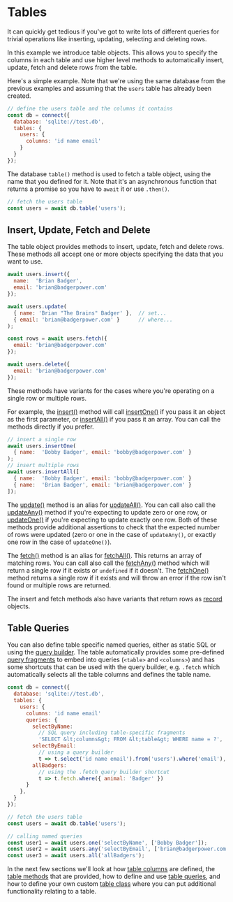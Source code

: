 # Tables

It can quickly get tedious if you've got to write lots of different
queries for trivial operations like inserting, updating, selecting
and deleting rows.

In this example we introduce table objects.  This allows you
to specify the columns in each table and use higher level methods to
automatically insert, update, fetch and delete rows from the table.

Here's a simple example. Note that we're using the same database from
the previous examples and assuming that the `users` table has already
been created.

```js
// define the users table and the columns it contains
const db = connect({
  database: 'sqlite://test.db',
  tables: {
    users: {
      columns: 'id name email'
    }
  }
});
```

The database `table()` method is used to fetch a table object, using
the name that you defined for it.  Note that it's an asynchronous
function that returns a promise so you have to `await` it or use
`.then()`.

```js
// fetch the users table
const users = await db.table('users');
```

## Insert, Update, Fetch and Delete

The table object provides methods to insert, update, fetch and delete
rows.  These methods all accept one or more objects specifying the data
that you want to use.

```js
await users.insert({
  name:  'Brian Badger',
  email: 'brian@badgerpower.com'
});

await users.update(
  { name: 'Brian "The Brains" Badger' },  // set...
  { email: 'brian@badgerpower.com' }      // where...
);

const rows = await users.fetch({
  email: 'brian@badgerpower.com'
});

await users.delete({
  email: 'brian@badgerpower.com'
});
```

These methods have variants for the cases where you're operating on a single
row or multiple rows.

For example, the [insert()](manual/table_methods.html#insert-data--options-)
method will call [insertOne()](manual/table_methods.html#insertone-data--options-)
if you pass it an object as the first parameter, or
[insertAll()](manual/table_methods.html#insertall-array--options-)
if you pass it an array.  You can call the methods directly if you prefer.

```js
// insert a single row
await users.insertOne(
  { name:  'Bobby Badger', email: 'bobby@badgerpower.com' }
);
// insert multiple rows
await users.insertAll([
  { name:  'Bobby Badger', email: 'bobby@badgerpower.com' }
  { name:  'Brian Badger', email: 'brian@badgerpower.com' }
]);
```

The [update()](manual/table_methods.html#update-set--where--options-) method
is an alias for [updateAll()](manual/table_methods.html#updateall-set--where--options-).
You can call also call the [updateAny()](manual/table_methods.html#updateany-set--where--options-)
method if you're expecting to update zero or one row,
or [updateOne()](manual/table_methods.html#updateone-set--where--options-) if you're expecting
to update exactly one row.  Both of these methods provide additional assertions to check
that the expected number of rows were updated (zero or one in the case of `updateAny()`, or
exactly one row in the case of `updateOne()`).

The [fetch()](manual/table_methods.html#fetch-where--options-) method
is an alias for [fetchAll()](manual/table_methods.html#fetchall-where--options-).
This returns an array of matching rows.  You can call also call the
[fetchAny()](manual/table_methods.html#fetchany-where--options-) method which will return a
single row if it exists or `undefined` if it doesn't. The
[fetchOne()](manual/table_methods.html#fetchone-where--options-) method returns a single
row if it exists and will throw an error if the row isn't found or multiple rows are returned.

The insert and fetch methods also have variants that return rows as [record](manual/records.html)
objects.

## Table Queries

You can also define table specific named queries, either as static SQL or
using the [query builder](manual/query_builder.html).  The table automatically
provides some pre-defined [query fragments](manual/query_fragments.html) to
embed into queries (`<table>` and `<columns>`) and has some shortcuts that
can be used with the query builder, e.g. `.fetch` which automatically selects
all the table columns and defines the table name.

```js
const db = connect({
  database: 'sqlite://test.db',
  tables: {
    users: {
      columns: 'id name email'
      queries: {
        selectByName:
          // SQL query including table-specific fragments
          'SELECT &lt;columns&gt; FROM &lt;table&gt; WHERE name = ?',
        selectByEmail:
          // using a query builder
          t => t.select('id name email').from('users').where('email'),
        allBadgers:
          // using the .fetch query builder shortcut
          t => t.fetch.where({ animal: 'Badger' })
      }
    },
  }
});

// fetch the users table
const users = await db.table('users');

// calling named queries
const user1 = await users.one('selectByName', ['Bobby Badger']);
const user2 = await users.any('selectByEmail', ['brian@badgerpower.com']);
const user3 = await users.all('allBadgers');
```

In the next few sections we'll look at how [table columns](manual/table_columns.html)
are defined, the [table methods](manual/table_methods.html) that are provided, how to
define and use [table queries](manual/table_queries.html), and how
to define your own custom [table class](manual/table_class.html) where you can put
additional functionality relating to a table.
